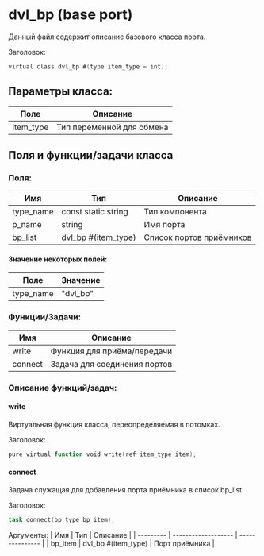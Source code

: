 # dvl_bp (base port)

Данный файл содержит описание базового класса порта.

Заголовок:
```Verilog
virtual class dvl_bp #(type item_type = int);
```

## Параметры класса:

| Поле      | Описание                  |
| --------- | ------------------------- |
| item_type | Тип переменной для обмена |

## Поля и функции/задачи класса  

### Поля:
| Имя       | Тип                 | Описание                    |
| --------- | ------------------- | --------------------------- |
| type_name | const static string | Тип компонента              |
| p_name    | string              | Имя порта                   |
| bp_list   | dvl_bp #(item_type) | Список портов приёмников    |

#### Значение некоторых полей:

| Поле      | Значение  |
| --------- | --------- |
| type_name | "dvl_bp"  |

### Функции/Задачи:
| Имя       | Описание                              |
| --------- | ------------------------------------- |
| write     | Функция для приёма/передачи           |
| connect   | Задача для соединения портов          |

### Описание функций/задач:

#### write
Виртуальная функция класса, переопределяемая в потомках.

Заголовок:
```Verilog
pure virtual function void write(ref item_type item);
```

#### connect
Задача служащая для добавления порта приёмника в список bp_list.

Заголовок:
```Verilog
task connect(bp_type bp_item);
```

Аргументы:
| Имя       | Тип                 | Описание        |
| --------- | ------------------- | --------------- |
| bp_item   | dvl_bp #(item_type) | Порт приёмника  |